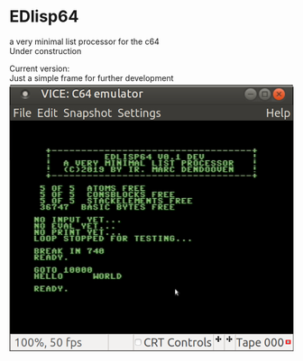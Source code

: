 # EDlisp64
a very minimal list processor for the c64  
Under construction  

Current version:  
Just a simple frame for further development
![screenshot](./edLisp.png)
